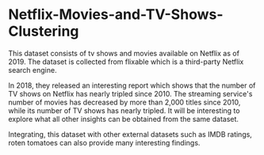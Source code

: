 # Netflix-Movies-and-TV-Shows-Clustering



This dataset consists of tv shows and movies available on Netflix as of 2019. The dataset is collected from flixable which is a third-party Netflix search engine.

In 2018, they released an interesting report which shows that the number of TV shows on Netflix has nearly tripled since 2010. The streaming service's number of movies has decreased by more than 2,000 titles since 2010, while its number of TV shows has nearly tripled. It will be interesting to explore what all other insights can be obtained from the same dataset.

Integrating, this dataset with other external datasets such as IMDB ratings, roten tomatoes can also provide many interesting findings.
